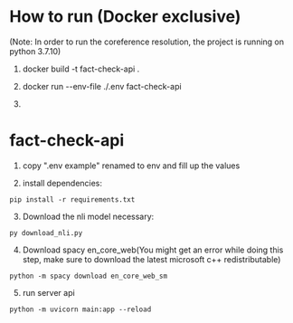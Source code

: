 # How to run (Docker exclusive)
(Note: In order to run the coreference resolution, the project is running on python 3.7.10)

1. docker build -t fact-check-api .

2. docker run --env-file ./.env fact-check-api

3. 

# fact-check-api

1. copy ".env example" renamed to env and fill up the values


2. install dependencies:

```
pip install -r requirements.txt
```

3. Download the nli model necessary:
```
py download_nli.py
```
4. Download spacy en_core_web(You might get an error while doing this step, make sure to download the latest microsoft c++ redistributable)
```
python -m spacy download en_core_web_sm
```


5. run server api
```
python -m uvicorn main:app --reload
```

